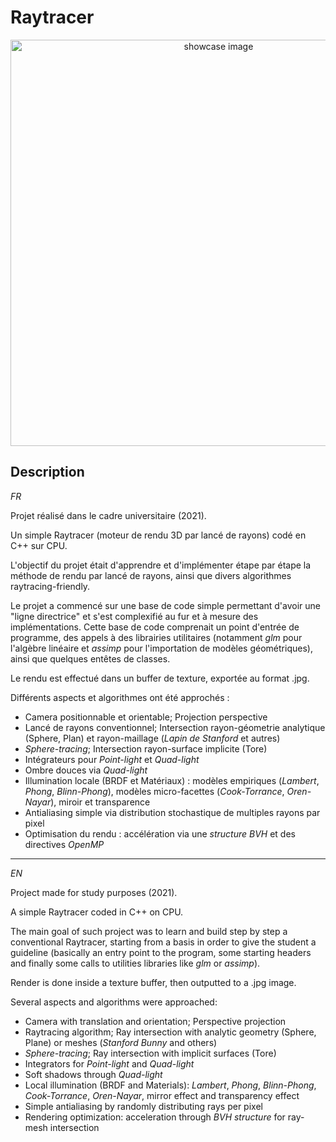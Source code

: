 # Raytracer

<p align=center>
  <img src="https://github.com/JinFrx/pf-raytracer/blob/main/3d_engine_ray_tracing.jpg" alt="showcase image" style="width: 650px; max-width: 100%; height: auto" title="Click to enlarge picture" />
</p>

## Description

*FR*

Projet réalisé dans le cadre universitaire (2021).

Un simple Raytracer (moteur de rendu 3D par lancé de rayons) codé en C++ sur CPU.

L'objectif du projet était d'apprendre et d'implémenter étape par étape la méthode de rendu par lancé de rayons, ainsi que divers algorithmes raytracing-friendly.

Le projet a commencé sur une base de code simple permettant d'avoir une "ligne directrice" et s'est complexifié au fur et à mesure des implémentations.
Cette base de code comprenait un point d'entrée de programme, des appels à des librairies utilitaires (notamment *glm* pour l'algèbre linéaire et *assimp* pour l'importation de modèles géométriques), ainsi que quelques entêtes de classes.

Le rendu est effectué dans un buffer de texture, exportée au format .jpg. 

Différents aspects et algorithmes ont été approchés :

- Camera positionnable et orientable; Projection perspective
- Lancé de rayons conventionnel; Intersection rayon-géometrie analytique (Sphere, Plan) et rayon-maillage (*Lapin de Stanford* et autres)
- *Sphere-tracing*; Intersection rayon-surface implicite (Tore)
- Intégrateurs pour *Point-light* et *Quad-light*
- Ombre douces via *Quad-light*
- Illumination locale (BRDF et Matériaux) : modèles empiriques (*Lambert*, *Phong*, *Blinn-Phong*), modèles micro-facettes (*Cook-Torrance*, *Oren-Nayar*), miroir et transparence
- Antialiasing simple via distribution stochastique de multiples rayons par pixel
- Optimisation du rendu : accélération via une *structure BVH* et des directives *OpenMP*

---

*EN*

Project made for study purposes (2021).

A simple Raytracer coded in C++ on CPU.

The main goal of such project was to learn and build step by step a conventional Raytracer, starting from a basis in order to give the student a guideline (basically an entry point to the program, some starting headers and finally some calls to utilities libraries like *glm* or *assimp*).

Render is done inside a texture buffer, then outputted to a .jpg image.

Several aspects and algorithms were approached:

- Camera with translation and orientation; Perspective projection
- Raytracing algorithm; Ray intersection with analytic geometry (Sphere, Plane) or meshes (*Stanford Bunny* and others)
- *Sphere-tracing*; Ray intersection with implicit surfaces (Tore)
- Integrators for *Point-light* and *Quad-light*
- Soft shadows through *Quad-light*
- Local illumination (BRDF and Materials): *Lambert*, *Phong*, *Blinn-Phong*, *Cook-Torrance*, *Oren-Nayar*, mirror effect and transparency effect
- Simple antialiasing by randomly distributing rays per pixel
- Rendering optimization: acceleration through *BVH structure* for ray-mesh intersection

<!-- OLD DESCRIPTION
## Final project scene

Several things to emphasize in this scene:

- Multiple light sources, including one that isn't out of frame
- Soft cast shadows: use of quad-lights
- The Stanford bunny, the bust and two spheres are meshes
- One sphere is described analytically, like planes around objects
- The torus is an implicit surface
- Multiple visible materials of different models: Blinn-Phong, Oren-Nayar and Cook-Torrance
- Reflection and refraction: perfect mirror plane to the left of the bunny, perfect mirror torus and transparent sphere on top of the bust
- Antialiasing: 32 randoms rays per pixel
-->
